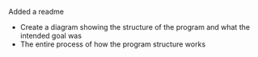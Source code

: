 Added a readme

- Create a diagram showing the structure of the program and what the intended goal was
- The entire process of how the program structure works